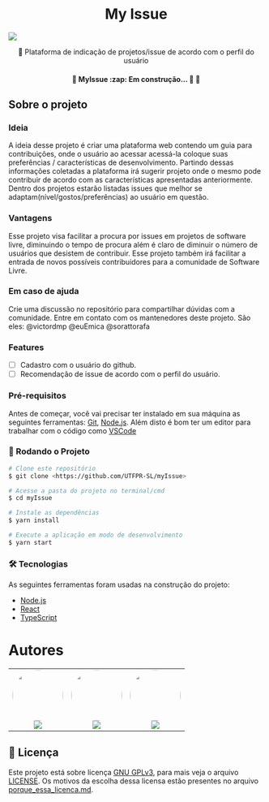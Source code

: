 <h1 align="center">My Issue</h1>

<img src="https://img.shields.io/badge/license-GNU%20GPLv3-green"/>

<p align="center">🚀 Plataforma de indicação de projetos/issue de acordo com o perfil do usuário</p>

<h4 align="center"> 
	🚧  MyIssue :zap: Em construção... 🚀 🚧
</h4>

## Sobre o projeto

### Ideia
A ideia desse projeto é criar uma plataforma web contendo um guia para contribuições, onde o usuário ao acessar acessá-la coloque suas preferências / características de desenvolvimento. Partindo dessas informações coletadas a plataforma irá sugerir projeto onde o mesmo pode contribuir de acordo com as características apresentadas anteriormente. Dentro dos projetos estarão listadas issues que melhor se adaptam(nível/gostos/preferências) ao usuário em questão.

### Vantagens
Esse projeto visa facilitar a procura por issues em projetos de software livre, diminuindo o tempo de procura além é claro de diminuir o número de usuários que desistem de contribuir. Esse projeto também irá facilitar a entrada de novos possíveis contribuidores para a comunidade de Software Livre.

### Em caso de ajuda

Crie uma discussão no repositório para compartilhar dúvidas com a comunidade. Entre em contato com os mantenedores deste projeto. 
São eles:
@victordmp
@euEmica
@sorattorafa


### Features

- [ ] Cadastro com o usuário do github.
- [ ] Recomendação de issue de acordo com o perfil do usuário.

### Pré-requisitos

Antes de começar, você vai precisar ter instalado em sua máquina as seguintes ferramentas:
[Git](https://git-scm.com), [Node.js](https://nodejs.org/en/). 
Além disto é bom ter um editor para trabalhar com o código como [VSCode](https://code.visualstudio.com/)

### 🎲 Rodando o Projeto

```bash
# Clone este repositório
$ git clone <https://github.com/UTFPR-SL/myIssue>

# Acesse a pasta do projeto no terminal/cmd
$ cd myIssue

# Instale as dependências
$ yarn install

# Execute a aplicação em modo de desenvolvimento
$ yarn start
```

### 🛠 Tecnologias

As seguintes ferramentas foram usadas na construção do projeto:

- [Node.js](https://nodejs.org/en/)
- [React](https://pt-br.reactjs.org/)
- [TypeScript](https://www.typescriptlang.org/)

Autores
=======

<table>
  <tr>
    <td align="center"><a href="https://linkedin.com/in/emica-oliveira-da-costa-20615b145/"><img style="border-radius: 50%;" src="https://avatars.githubusercontent.com/u/37910567?v=4" width="100px;" alt=""/></a><br /><a href="https://linkedin.com/in/emica-oliveira-da-costa-20615b145/" title="Emica Oliveira da Costa"><img href="https://linkedin.com/in/emica-oliveira-da-costa-20615b145/" src="https://img.shields.io/badge/-EmicaOliveira-0077B5?style=flat&logo=Linkedin&logoColor=white&link=https://linkedin.com/in/emica-oliveira-da-costa-20615b145/"></a></td>  
    <td align="center"><a href="https://www.linkedin.com/in/victor-daniel-46a0831b4/"><img style="border-radius: 50%;" src="https://avatars.githubusercontent.com/u/42839818?s=96&v=4" width="100px;" alt=""/></a><br /><a href="https://www.linkedin.com/in/victor-daniel-46a0831b4/" title="Victor Daniel Manfrini Pires"><img href="https://www.linkedin.com/in/victor-daniel-46a0831b4/" src="https://img.shields.io/badge/-VictoDaniel-0077B5?style=flat&logo=Linkedin&logoColor=white&link=https://https://www.linkedin.com/in/victor-daniel-46a0831b4/"></a></td> 
    <td align="center"><a href="https://www.linkedin.com/in/rafael-rampim-soratto-a42793190/"><img style="border-radius: 50%;" src="https://avatars.githubusercontent.com/u/38047989?v=4" width="100px;" alt=""/></a><br /><a href="https://www.linkedin.com/in/rafael-rampim-soratto-a42793190/" title="Rafael Soratto"><img href="https://www.linkedin.com/in/rafael-rampim-soratto-a42793190/" src="https://img.shields.io/badge/-RafaelSoratto-0077B5?style=flat&logo=Linkedin&logoColor=white&link=https://www.linkedin.com/in/rafael-rampim-soratto-a42793190/"></a></td>
  </tr>
</table>

## 📝 Licença
Este projeto está sobre licença [GNU GPLv3](https://www.gnu.org/licenses/gpl-3.0.pt-br.html), para mais veja o arquivo [LICENSE](https://github.com/UTFPR-SL/myIssue/blob/main/LICENSE). Os motivos da escolha dessa licensa estão presentes no arquivo [porque_essa_licenca.md]().
